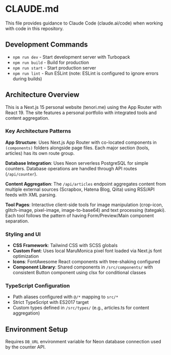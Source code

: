 # CLAUDE.md

This file provides guidance to Claude Code (claude.ai/code) when working with code in this repository.

## Development Commands

- `npm run dev` - Start development server with Turbopack
- `npm run build` - Build for production
- `npm run start` - Start production server
- `npm run lint` - Run ESLint (note: ESLint is configured to ignore errors during builds)

## Architecture Overview

This is a Next.js 15 personal website (tenori.me) using the App Router with React 19. The site features a personal portfolio with integrated tools and content aggregation.

### Key Architecture Patterns

**App Structure**: Uses Next.js App Router with co-located components in `(components)` folders alongside page files. Each major section (tools, articles) has its own route group.

**Database Integration**: Uses Neon serverless PostgreSQL for simple counters. Database operations are handled through API routes (`/api/counter`).

**Content Aggregation**: The `/api/articles` endpoint aggregates content from multiple external sources (Scrapbox, Hatena Blog, Qiita) using RSS/API feeds with XML parsing.

**Tool Pages**: Interactive client-side tools for image manipulation (crop-icon, glitch-image, pixel-image, image-to-base64) and text processing (tategaki). Each tool follows the pattern of having Form/Preview/Main component separation.

### Styling and UI

- **CSS Framework**: Tailwind CSS with SCSS globals
- **Custom Font**: Uses local MaruMonica pixel font loaded via Next.js font optimization
- **Icons**: FontAwesome React components with tree-shaking configured
- **Component Library**: Shared components in `/src/components/` with consistent Button component using clsx for conditional classes

### TypeScript Configuration

- Path aliases configured with `@/*` mapping to `src/*`
- Strict TypeScript with ES2017 target
- Custom types defined in `/src/types/` (e.g., articles.ts for content aggregation)

## Environment Setup

Requires `DB_URL` environment variable for Neon database connection used by the counter API.